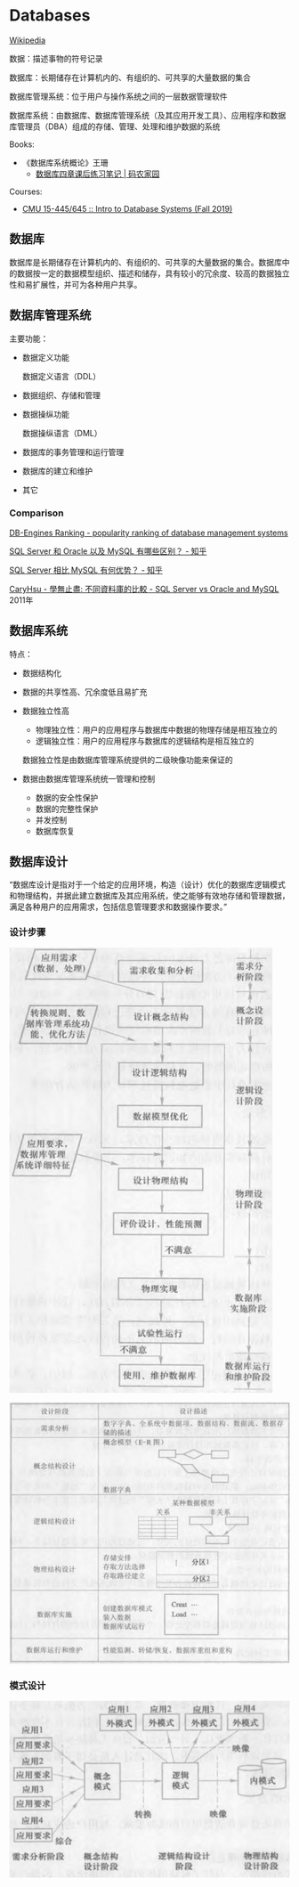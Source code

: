 # Databases
[Wikipedia](https://en.wikipedia.org/wiki/Database)

数据：描述事物的符号记录

数据库：长期储存在计算机内的、有组织的、可共享的大量数据的集合

数据库管理系统：位于用户与操作系统之间的一层数据管理软件

数据库系统：由数据库、数据库管理系统（及其应用开发工具）、应用程序和数据库管理员（DBA）组成的存储、管理、处理和维护数据的系统

Books:
- 《数据库系统概论》王珊
  - [数据库四章课后练习笔记 | 码农家园](https://www.codenong.com/cs105667317/)

Courses:
- [CMU 15-445/645 :: Intro to Database Systems (Fall 2019)](https://15445.courses.cs.cmu.edu/fall2019/)

## 数据库
数据库是长期储存在计算机内的、有组织的、可共享的大量数据的集合。数据库中的数据按一定的数据模型组织、描述和储存，具有较小的冗余度、较高的数据独立性和易扩展性，并可为各种用户共享。

## 数据库管理系统
主要功能：
- 数据定义功能

  数据定义语言（DDL）

- 数据组织、存储和管理

- 数据操纵功能

  数据操纵语言（DML）

- 数据库的事务管理和运行管理

- 数据库的建立和维护

- 其它

### Comparison
[DB-Engines Ranking - popularity ranking of database management systems](https://db-engines.com/en/ranking)

[SQL Server 和 Oracle 以及 MySQL 有哪些区别？ - 知乎](https://www.zhihu.com/question/19866767)

[SQL Server 相比 MySQL 有何优势？ - 知乎](https://www.zhihu.com/question/57423097)

[CaryHsu - 學無止盡: 不同資料庫的比較 - SQL Server vs Oracle and MySQL](http://caryhsu.blogspot.com/2011/06/sql-server-vs-oracle-and-mysql.html) 2011年

## 数据库系统
特点：
- 数据结构化
- 数据的共享性高、冗余度低且易扩充
- 数据独立性高
  - 物理独立性：用户的应用程序与数据库中数据的物理存储是相互独立的
  - 逻辑独立性：用户的应用程序与数据库的逻辑结构是相互独立的

  数据独立性是由数据库管理系统提供的二级映像功能来保证的

- 数据由数据库管理系统统一管理和控制
  - 数据的安全性保护
  - 数据的完整性保护
  - 并发控制
  - 数据库恢复

## 数据库设计
“数据库设计是指对于一个给定的应用环境，构造（设计）优化的数据库逻辑模式和物理结构，并据此建立数据库及其应用系统，使之能够有效地存储和管理数据，满足各种用户的应用需求，包括信息管理要求和数据操作要求。”

### 设计步骤
![](images/README/设计步骤.png)

![](images/README/设计阶段.png)

### 模式设计
![](images/README/模式设计.png)